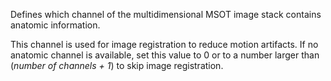Defines which channel of the multidimensional MSOT image stack contains anatomic information. 

This channel is used for image registration to reduce motion artifacts. If no anatomic channel is available, set this value to 0 or to a number larger than (_number of channels + 1_) to skip image registration.
